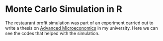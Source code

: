 # Monte Carlo Simulation in R

The restaurant profit simulation was part of an experiment carried out to write a thesis on [Advanced Microeconomics](https://usosweb.wne.uw.edu.pl/kontroler.php?_action=katalog2/przedmioty/pokazPrzedmiot&kod=2400-DS1AMI) in my university. 
Here we can see the codes that helped with the simulation.
